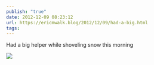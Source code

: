 ```yaml
---
publish: "true"
date: 2012-12-09 08:23:12
url: https://ericmwalk.blog/2012/12/09/had-a-big.html
tags: 
---
```


Had a big helper while shoveling snow this morning

![](https://ericmwalk.blog/uploads/2022/8fae260bc0.jpg)